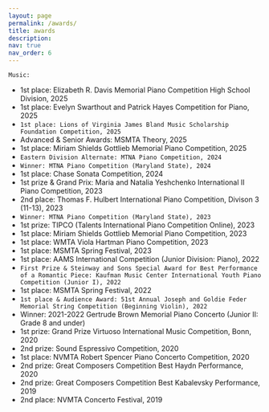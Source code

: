 ```yaml
---
layout: page
permalink: /awards/
title: awards
description:
nav: true
nav_order: 6
---
```


`Music:`
- 1st place: Elizabeth R. Davis Memorial Piano Competition High School Division, 2025
- 1st place: Evelyn Swarthout and Patrick Hayes Competition for Piano, 2025
- `1st place: Lions of Virginia James Bland Music Scholarship Foundation Competition, 2025`
- Advanced & Senior Awards: MSMTA Theory, 2025
- 1st place: Miriam Shields Gottlieb Memorial Piano Competition, 2025
- `Eastern Division Alternate: MTNA Piano Competition, 2024`
- `Winner: MTNA Piano Competition (Maryland State), 2024`
- 1st place: Chase Sonata Competition, 2024
- 1st prize & Grand Prix: Maria and Natalia Yeshchenko International II Piano Competition, 2023
- 2nd place: Thomas F. Hulbert International Piano Competition, Divison 3 (11-13), 2023
- `Winner: MTNA Piano Competition (Maryland State), 2023`
- 1st prize: TIPCO (Talents International Piano Competition Online), 2023
- 1st place: Miriam Shields Gottlieb Memorial Piano Competition, 2023
- 1st place: WMTA Viola Hartman Piano Competition, 2023
- 1st place: MSMTA Spring Festival, 2023
- 1st place: AAMS International Competition (Junior Division: Piano), 2022
- `First Prize & Steinway and Sons Special Award for Best Performance of a Romantic Piece: Kaufman Music Center International Youth Piano Competition (Junior I), 2022`
- 1st place: MSMTA Spring Festival, 2022
- `1st place & Audience Award: 51st Annual Joseph and Goldie Feder Memorial String Competition (Beginning Violin), 2022`
- Winner: 2021-2022 Gertrude Brown Memorial Piano Concerto (Junior II: Grade 8 and under)
- 1st prize: Grand Prize Virtuoso International Music Competition, Bonn, 2020
- 2nd prize: Sound Espressivo Competition, 2020
- 1st place: NVMTA Robert Spencer Piano Concerto Competition, 2020
- 2nd prize: Great Composers Competition Best Haydn Performance, 2020
- 2nd prize: Great Composers Competition Best Kabalevsky Performance, 2019
- 2nd place: NVMTA Concerto Festival, 2019
